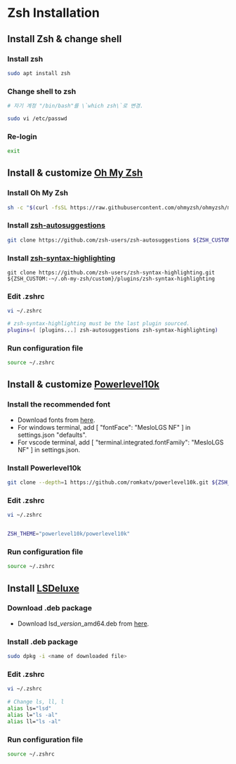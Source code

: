 Zsh Installation
================

Install Zsh & change shell
--------------------------

### Install zsh
```sh
sudo apt install zsh
```
### Change shell to zsh
```sh
# 자기 계정 "/bin/bash"를 \`which zsh\`로 변경.

sudo vi /etc/passwd
```

### Re-login
```sh
exit
```

Install & customize [Oh My Zsh](https://github.com/ohmyzsh/ohmyzsh)
-------------------------------------------------------------------

### Install Oh My Zsh
```sh
sh -c "$(curl -fsSL https://raw.githubusercontent.com/ohmyzsh/ohmyzsh/master/tools/install.sh)"
```
### Install [zsh-autosuggestions](https://github.com/zsh-users/zsh-autosuggestions)
```sh
git clone https://github.com/zsh-users/zsh-autosuggestions ${ZSH_CUSTOM:-~/.oh-my-zsh/custom}/plugins/zsh-autosuggestions
```
### Install [zsh-syntax-highlighting](https://github.com/zsh-users/zsh-syntax-highlighting)
```
git clone https://github.com/zsh-users/zsh-syntax-highlighting.git ${ZSH_CUSTOM:-~/.oh-my-zsh/custom}/plugins/zsh-syntax-highlighting
```
### Edit .zshrc
```sh
vi ~/.zshrc

# zsh-syntax-highlighting must be the last plugin sourced.
plugins=( [plugins...] zsh-autosuggestions zsh-syntax-highlighting)
```
### Run configuration file
```sh
source ~/.zshrc
```

Install & customize [Powerlevel10k](https://github.com/romkatv/powerlevel10k)
-----------------------------------------------------------------------------

### Install the recommended font
- Download fonts from [here](https://github.com/romkatv/powerlevel10k#meslo-nerd-font-patched-for-powerlevel10k).
- For windows terminal, add [ "fontFace": "MesloLGS NF" ] in     settings.json "defaults".
- For vscode terminal, add [ "terminal.integrated.fontFamily": "MesloLGS NF" ] in settings.json.
### Install Powerlevel10k
```sh
git clone --depth=1 https://github.com/romkatv/powerlevel10k.git ${ZSH_CUSTOM:-$HOME/.oh-my-zsh/custom}/themes/powerlevel10k
```
### Edit .zshrc
```sh
vi ~/.zshrc


ZSH_THEME="powerlevel10k/powerlevel10k"
```
### Run configuration file
```sh
source ~/.zshrc
```

Install [LSDeluxe](https://github.com/Peltoche/lsd)
---------------------------------------------------

### Download .deb package
- Download lsd_*version*_amd64.deb from [here](https://github.com/Peltoche/lsd/releases).
### Install .deb package
```sh
sudo dpkg -i <name of downloaded file>
```
### Edit .zshrc
```sh
vi ~/.zshrc
    
# Change ls, ll, l 
alias ls="lsd"
alias l="ls -al"
alias ll="ls -al"
```
### Run configuration file
```sh
source ~/.zshrc
```